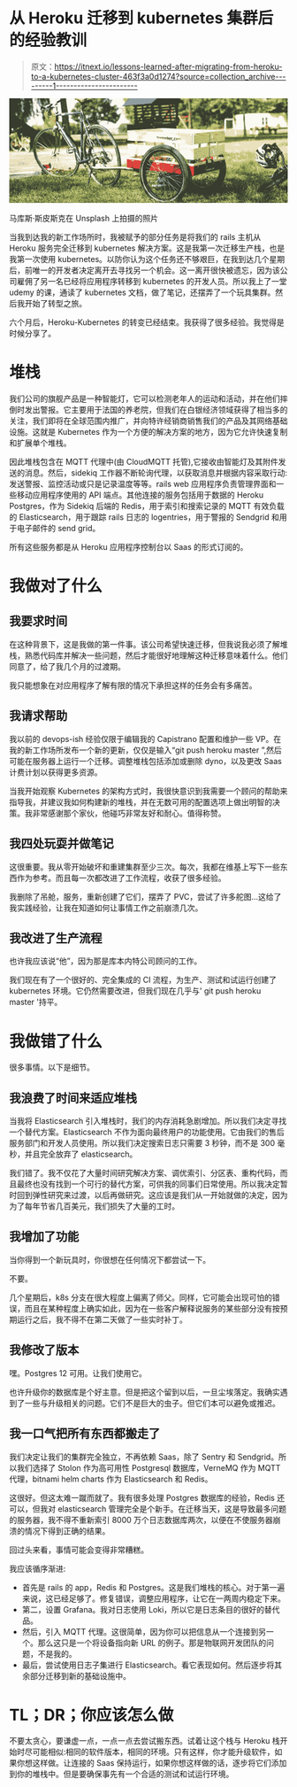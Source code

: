 # 从 Heroku 迁移到 kubernetes 集群后的经验教训

> 原文：<https://itnext.io/lessons-learned-after-migrating-from-heroku-to-a-kubernetes-cluster-463f3a0d1274?source=collection_archive---------1----------------------->

![](img/a2d88b66f159e6d984d8a617f6c03370.png)

马库斯·斯皮斯克在 Unsplash 上拍摄的照片

当我到达我的新工作场所时，我被赋予的部分任务是将我们的 rails 主机从 Heroku 服务完全迁移到 kubernetes 解决方案。这是我第一次迁移生产栈，也是我第一次使用 kubernetes。以防你认为这个任务还不够艰巨，在我到达几个星期后，前唯一的开发者决定离开去寻找另一个机会。这一离开很快被遗忘，因为该公司雇佣了另一名已经将应用程序转移到 kubernetes 的开发人员。所以我上了一堂 udemy 的课，通读了 kubernetes 文档，做了笔记，还摆弄了一个玩具集群。然后我开始了转型之旅。

六个月后，Heroku-Kubernetes 的转变已经结束。我获得了很多经验。我觉得是时候分享了。

# 堆栈

我们公司的旗舰产品是一种智能灯，它可以检测老年人的运动和活动，并在他们摔倒时发出警报。它主要用于法国的养老院，但我们在白银经济领域获得了相当多的关注，我们即将在全球范围内推广，并向特许经销商销售我们的产品及其网络基础设施。这就是 Kubernetes 作为一个方便的解决方案的地方，因为它允许快速复制和扩展单个堆栈。

因此堆栈包含在 MQTT 代理中(由 CloudMQTT 托管),它接收由智能灯及其附件发送的消息。然后，sidekiq 工作器不断轮询代理，以获取消息并根据内容采取行动:发送警报、监控活动或只是记录温度等等。rails web 应用程序负责管理界面和一些移动应用程序使用的 API 端点。其他连接的服务包括用于数据的 Heroku Postgres，作为 Sidekiq 后端的 Redis，用于索引和搜索记录的 MQTT 有效负载的 Elasticsearch，用于跟踪 rails 日志的 logentries，用于警报的 Sendgrid 和用于电子邮件的 send grid。

所有这些服务都是从 Heroku 应用程序控制台以 Saas 的形式订阅的。

# 我做对了什么

## 我要求时间

在这种背景下，这是我做的第一件事。该公司希望快速迁移，但我说我必须了解堆栈，熟悉代码库并解决一些问题，然后才能很好地理解这种迁移意味着什么。他们同意了，给了我几个月的过渡期。

我只能想象在对应用程序了解有限的情况下承担这样的任务会有多痛苦。

## 我请求帮助

我以前的 devops-ish 经验仅限于编辑我的 Capistrano 配置和维护一些 VP。在我的新工作场所发布一个新的更新，仅仅是输入“git push heroku master ”,然后可能在服务器上运行一个迁移。调整堆栈包括添加或删除 dyno，以及更改 Saas 计费计划以获得更多资源。

当我开始观察 Kubernetes 的架构方式时，我很快意识到我需要一个顾问的帮助来指导我，并建议我如何构建新的堆栈，并在无数可用的配置选项上做出明智的决策。我非常感谢那个家伙，他碰巧非常友好和耐心。值得称赞。

## 我四处玩耍并做笔记

这很重要。我从零开始破坏和重建集群至少三次。每次，我都在维基上写下一些东西作为参考。而且每一次都改进了工作流程，收获了很多经验。

我删除了吊舱，服务，重新创建了它们，摆弄了 PVC，尝试了许多舵图…这给了我实践经验，让我在知道如何让事情工作之前崩溃几次。

## 我改进了生产流程

也许我应该说“他”，因为那是库本内特公司顾问的工作。

我们现在有了一个很好的、完全集成的 CI 流程，为生产、测试和试运行创建了 kubernetes 环境。它仍然需要改进，但我们现在几乎与' git push heroku master '持平。

# 我做错了什么

很多事情。以下是细节。

## 我浪费了时间来适应堆栈

当我将 Elasticsearch 引入堆栈时，我们的内存消耗急剧增加。所以我们决定寻找一个替代方案。Elasticsearch 不作为面向最终用户的功能使用。它由我们的售后服务部门和开发人员使用。所以我们决定搜索日志只需要 3 秒钟，而不是 300 毫秒，并且完全放弃了 elasticsearch。

我们错了。我不仅花了大量时间研究解决方案、调优索引、分区表、重构代码，而且最终也没有找到一个可行的替代方案，可供我的同事们日常使用。所以我决定暂时回到弹性研究来过渡，以后再做研究。这应该是我们从一开始就做的决定，因为为了每年节省几百美元，我们损失了大量的工时。

## 我增加了功能

当你得到一个新玩具时，你很想在任何情况下都尝试一下。

不要。

几个星期后，k8s 分支在很大程度上偏离了师父。同样，它可能会出现可怕的错误，而且在某种程度上确实如此，因为在一些客户解释说服务的某些部分没有按预期运行之后，我不得不在第二天做了一些实时补丁。

## 我修改了版本

嘿。Postgres 12 可用。让我们使用它。

也许升级你的数据库是个好主意。但是把这个留到以后，一旦尘埃落定。我确实遇到了一些与升级相关的问题。它们不是巨大的虫子。但它们本可以避免或推迟。

## 我一口气把所有东西都搬走了

我们决定让我们的集群完全独立，不再依赖 Saas，除了 Sentry 和 Sendgrid。所以我们选择了 Stolon 作为高可用性 Postgresql 数据库，VerneMQ 作为 MQTT 代理，bitnami helm charts 作为 Elasticsearch 和 Redis。

这很好。但这太难一蹴而就了。我有很多处理 Postgres 数据库的经验，Redis 还可以，但我对 elasticsearch 管理完全是个新手。在迁移当天，这是导致最多问题的服务器，我不得不重新索引 8000 万个日志数据库两次，以便在不使服务器崩溃的情况下得到正确的结果。

回过头来看，事情可能会变得非常糟糕。

我应该循序渐进:

*   首先是 rails 的 app，Redis 和 Postgres。这是我们堆栈的核心。对于第一遍来说，这已经足够了。修复错误，调整应用程序，让它在一两周内稳定下来。
*   第二，设置 Grafana。我对日志使用 Loki，所以它是日志条目的很好的替代品。
*   然后，引入 MQTT 代理。这很简单，因为你可以把信息从一个连接到另一个。那么这只是一个将设备指向新 URL 的例子。那是物联网开发团队的问题，不是我的。
*   最后，尝试使用日志子集进行 Elasticsearch。看它表现如何。然后逐步将其余部分迁移到新的基础设施中。

# TL；DR；你应该怎么做

不要太贪心，要谦虚一点，一点一点去尝试搬东西。试着让这个栈与 Heroku 栈开始时尽可能相似:相同的软件版本，相同的环境。只有这样，你才能升级软件，如果你想这样做。让连接的 Saas 保持运行，如果你想这样做的话，逐步将它们添加到你的堆栈中。但是要确保事先有一个合适的测试和试运行环境。